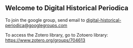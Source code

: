 ## Welcome to Digital Historical Periodica

To join the google group, send email to digital-historical-periodica@googlegroups.com 

To access the Zotero library, go to Zotoero library: https://www.zotero.org/groups/704613
